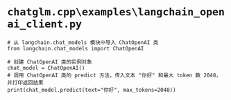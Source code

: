 # `chatglm.cpp\examples\langchain_openai_client.py`

```
# 从 langchain.chat_models 模块中导入 ChatOpenAI 类
from langchain.chat_models import ChatOpenAI

# 创建 ChatOpenAI 类的实例对象
chat_model = ChatOpenAI()
# 调用 ChatOpenAI 类的 predict 方法，传入文本 "你好" 和最大 token 数 2048，并打印返回结果
print(chat_model.predict(text="你好", max_tokens=2048))
```